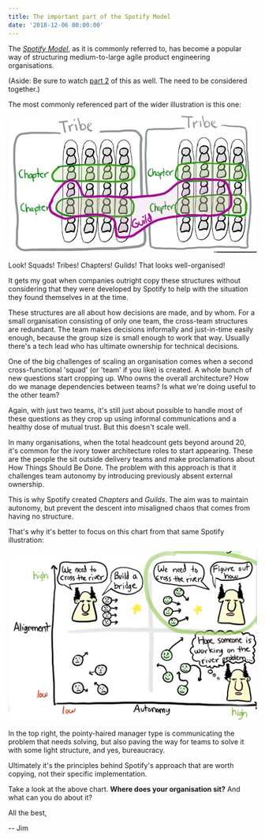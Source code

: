 ```yaml
---
title: The important part of the Spotify Model
date: '2018-12-06 00:00:00'
---
```


The [_Spotify Model_](https://labs.spotify.com/2014/03/27/spotify-engineering-culture-part-1/), as it is commonly referred to, has become a popular way of structuring medium-to-large agile product engineering organisations.

(Aside: Be sure to watch [part 2](https://labs.spotify.com/2014/09/20/spotify-engineering-culture-part-2/) of this as well. The need to be considered together.)

The most commonly referenced part of the wider illustration is this one:

![Spotify team structures showing squads, tribes, chapters and guilds](/images/list/20181206-spotify1.png)

Look! Squads! Tribes! Chapters! Guilds! That looks well-organised!

It gets my goat when companies outright copy these structures without considering that they were developed by Spotify to help with the situation they found themselves in at the time.

These structures are all about how decisions are made, and by whom. For a small organisation consisting of only one team, the cross-team structures are redundant. The team makes decisions informally and just-in-time easily enough, because the group size is small enough to work that way. Usually there's a tech lead who has ultimate ownership for technical decisions.

One of the big challenges of scaling an organisation comes when a second cross-functional 'squad' (or 'team' if you like) is created. A whole bunch of new questions start cropping up. Who owns the overall architecture? How do we manage dependencies between teams? Is what we're doing useful to the other team?

Again, with just two teams, it's still just about possible to handle most of these questions as they crop up using informal communications and a healthy dose of mutual trust. But this doesn't scale well.

In many organisations, when the total headcount gets beyond around 20, it's common for the ivory tower architecture roles to start appearing. These are the people the sit outside delivery teams and make proclamations about How Things Should Be Done. The problem with this approach is that it challenges team autonomy by introducing previously absent external ownership.

This is why Spotify created _Chapters_ and _Guilds_. The aim was to maintain autonomy, but prevent the descent into misaligned chaos that comes from having no structure.

That's why it's better to focus on this chart from that same Spotify illustration:

![2x2 matrix of high vs low autonomy and high vs low alignment](/images/list/20181206-spotify2.png)

In the top right, the pointy-haired manager type is communicating the problem that needs solving, but also paving the way for teams to solve it with some light structure, and yes, bureaucracy.

Ultimately it's the principles behind Spotify's approach that are worth copying, not their specific implementation.

Take a look at the above chart. __Where does your organisation sit?__ And what can you do about it?

All the best,

-- Jim
